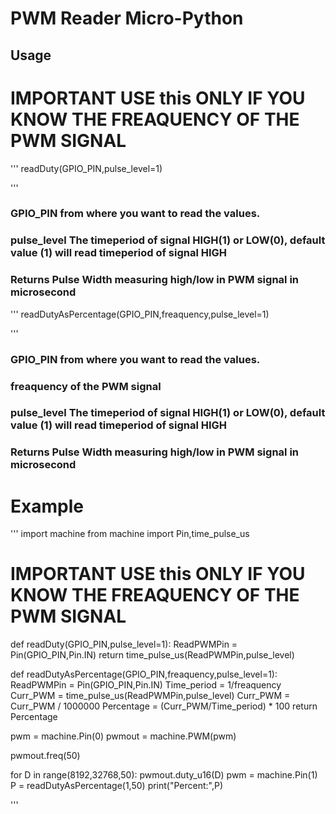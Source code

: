 # PWM Reader Micro-Python


## Usage

# IMPORTANT USE this ONLY IF YOU KNOW THE FREAQUENCY OF THE PWM SIGNAL

'''
readDuty(GPIO_PIN,pulse_level=1)

'''

### GPIO_PIN from where you want to read the values.
### pulse_level The timeperiod of signal HIGH(1) or LOW(0), default value (1) will read timeperiod of signal HIGH
### Returns Pulse Width measuring high/low in PWM signal in microsecond


'''
readDutyAsPercentage(GPIO_PIN,freaquency,pulse_level=1)

'''

### GPIO_PIN from where you want to read the values.
### freaquency of the PWM signal
### pulse_level The timeperiod of signal HIGH(1) or LOW(0), default value (1) will read timeperiod of signal HIGH
### Returns Pulse Width measuring high/low in PWM signal in microsecond


# Example

'''
import machine
from machine import Pin,time_pulse_us

# IMPORTANT USE this ONLY IF YOU KNOW THE FREAQUENCY OF THE PWM SIGNAL

def readDuty(GPIO_PIN,pulse_level=1):
    ReadPWMPin = Pin(GPIO_PIN,Pin.IN)
    return time_pulse_us(ReadPWMPin,pulse_level)

def readDutyAsPercentage(GPIO_PIN,freaquency,pulse_level=1):
    ReadPWMPin = Pin(GPIO_PIN,Pin.IN)
    Time_period = 1/freaquency
    Curr_PWM = time_pulse_us(ReadPWMPin,pulse_level)
    Curr_PWM = Curr_PWM / 1000000
    Percentage = (Curr_PWM/Time_period) * 100
    return Percentage

pwm = machine.Pin(0)
pwmout = machine.PWM(pwm)

pwmout.freq(50)

for D in range(8192,32768,50):
    pwmout.duty_u16(D)
    pwm = machine.Pin(1)
    P = readDutyAsPercentage(1,50)
    print("Percent:",P)


'''
